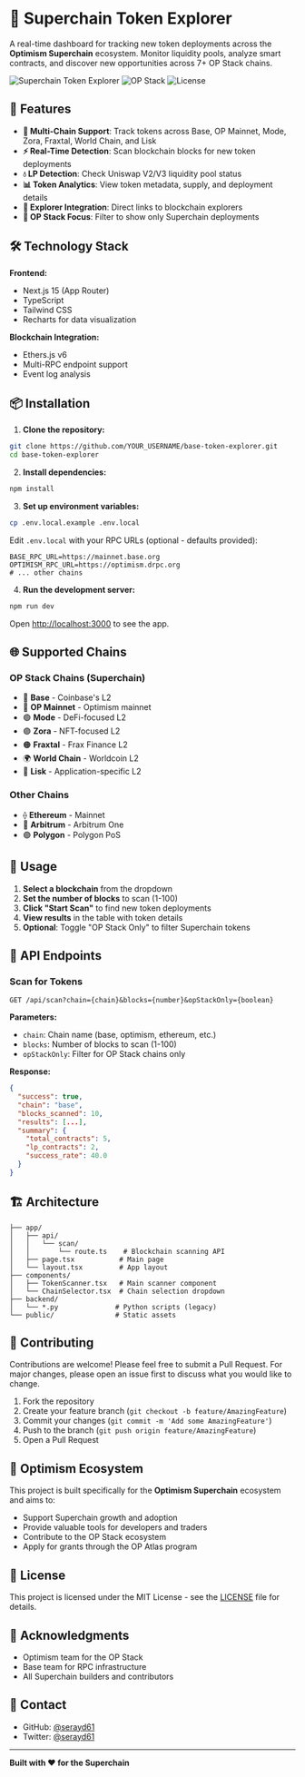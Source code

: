 # 🚀 Superchain Token Explorer

A real-time dashboard for tracking new token deployments across the **Optimism Superchain** ecosystem. Monitor liquidity pools, analyze smart contracts, and discover new opportunities across 7+ OP Stack chains.

![Superchain Token Explorer](https://img.shields.io/badge/Superchain-Enabled-red)
![OP Stack](https://img.shields.io/badge/OP_Stack-7_Chains-green)
![License](https://img.shields.io/badge/license-MIT-blue)

## 🌟 Features

- **🔴 Multi-Chain Support**: Track tokens across Base, OP Mainnet, Mode, Zora, Fraxtal, World Chain, and Lisk
- **⚡ Real-Time Detection**: Scan blockchain blocks for new token deployments
- **💧 LP Detection**: Check Uniswap V2/V3 liquidity pool status
- **📊 Token Analytics**: View token metadata, supply, and deployment details
- **🔗 Explorer Integration**: Direct links to blockchain explorers
- **🎯 OP Stack Focus**: Filter to show only Superchain deployments

## 🛠️ Technology Stack

**Frontend:**
- Next.js 15 (App Router)
- TypeScript
- Tailwind CSS
- Recharts for data visualization

**Blockchain Integration:**
- Ethers.js v6
- Multi-RPC endpoint support
- Event log analysis

## 📦 Installation

1. **Clone the repository:**
```bash
git clone https://github.com/YOUR_USERNAME/base-token-explorer.git
cd base-token-explorer
```

2. **Install dependencies:**
```bash
npm install
```

3. **Set up environment variables:**
```bash
cp .env.local.example .env.local
```

Edit `.env.local` with your RPC URLs (optional - defaults provided):
```env
BASE_RPC_URL=https://mainnet.base.org
OPTIMISM_RPC_URL=https://optimism.drpc.org
# ... other chains
```

4. **Run the development server:**
```bash
npm run dev
```

Open [http://localhost:3000](http://localhost:3000) to see the app.

## 🌐 Supported Chains

### OP Stack Chains (Superchain)
- 🔵 **Base** - Coinbase's L2
- 🔴 **OP Mainnet** - Optimism mainnet
- 🟢 **Mode** - DeFi-focused L2
- 🟣 **Zora** - NFT-focused L2
- 🟠 **Fraxtal** - Frax Finance L2
- 🌍 **World Chain** - Worldcoin L2
- 🔷 **Lisk** - Application-specific L2

### Other Chains
- ⟠ **Ethereum** - Mainnet
- 🔷 **Arbitrum** - Arbitrum One
- 🟣 **Polygon** - Polygon PoS

## 🚀 Usage

1. **Select a blockchain** from the dropdown
2. **Set the number of blocks** to scan (1-100)
3. **Click "Start Scan"** to find new token deployments
4. **View results** in the table with token details
5. **Optional**: Toggle "OP Stack Only" to filter Superchain tokens

## 🔧 API Endpoints

### Scan for Tokens
```
GET /api/scan?chain={chain}&blocks={number}&opStackOnly={boolean}
```

**Parameters:**
- `chain`: Chain name (base, optimism, ethereum, etc.)
- `blocks`: Number of blocks to scan (1-100)
- `opStackOnly`: Filter for OP Stack chains only

**Response:**
```json
{
  "success": true,
  "chain": "base",
  "blocks_scanned": 10,
  "results": [...],
  "summary": {
    "total_contracts": 5,
    "lp_contracts": 2,
    "success_rate": 40.0
  }
}
```

## 🏗️ Architecture

```
├── app/
│   ├── api/
│   │   └── scan/
│   │       └── route.ts    # Blockchain scanning API
│   ├── page.tsx           # Main page
│   └── layout.tsx         # App layout
├── components/
│   ├── TokenScanner.tsx   # Main scanner component
│   └── ChainSelector.tsx  # Chain selection dropdown
├── backend/
│   └── *.py              # Python scripts (legacy)
└── public/               # Static assets
```

## 🤝 Contributing

Contributions are welcome! Please feel free to submit a Pull Request. For major changes, please open an issue first to discuss what you would like to change.

1. Fork the repository
2. Create your feature branch (`git checkout -b feature/AmazingFeature`)
3. Commit your changes (`git commit -m 'Add some AmazingFeature'`)
4. Push to the branch (`git push origin feature/AmazingFeature`)
5. Open a Pull Request

## 🎯 Optimism Ecosystem

This project is built specifically for the **Optimism Superchain** ecosystem and aims to:
- Support Superchain growth and adoption
- Provide valuable tools for developers and traders
- Contribute to the OP Stack ecosystem
- Apply for grants through the OP Atlas program

## 📝 License

This project is licensed under the MIT License - see the [LICENSE](LICENSE) file for details.

## 🙏 Acknowledgments

- Optimism team for the OP Stack
- Base team for RPC infrastructure
- All Superchain builders and contributors

## 📧 Contact

- GitHub: [@serayd61](https://github.com/serayd61)
- Twitter: [@serayd61](https://twitter.com/serayd61)

---

**Built with ❤️ for the Superchain**
